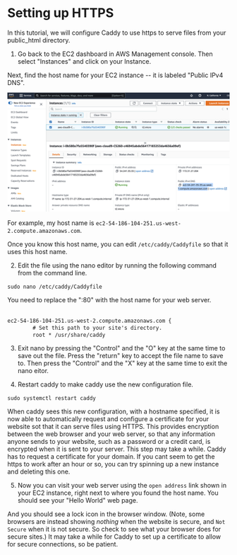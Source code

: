 # Setting up HTTPS 

In this tutorial, we will configure Caddy to use https to serve files from your public_html directory.

1. Go back to the EC2 dashboard in AWS Management console. Then select "Instances" and click on your Instance.

Next, find the host name for your EC2 instance -- it is labeled "Public IPv4 DNS".

![](images/publicdns.png) 

For example, my host name is `ec2-54-186-104-251.us-west-2.compute.amazonaws.com`.

Once you know this host name, you can edit `/etc/caddy/Caddyfile` so that it uses this host name.

2. Edit the file using the nano editor by running the following command from the command line.

```
sudo nano /etc/caddy/Caddyfile
```

You need to replace the ":80" with the host name for your web server.

```

ec2-54-186-104-251.us-west-2.compute.amazonaws.com {
        # Set this path to your site's directory.
        root * /usr/share/caddy
```

3. Exit nano by pressing the "Control" and the "O" key at the same time to save out the file.  Press the "return" key to accept the file name to save to.
Then press the "Control" and the "X" key at the same time to exit the nano eitor.

4. Restart caddy to make caddy use the new configuration file.

```
sudo systemctl restart caddy
```

When caddy sees this new configuration, with a hostname specified, it is now able to automatically request and configure a certificate for your website sot that it can serve files using HTTPS. This provides encryption between the web browser and your web server, so that any information anyone sends to your website, such as a password or a credit card, is encrypted when it is sent to your server.  This step may take a while.  Caddy has to request a certificate for your domain.  If you cant seem to get the https to work after an hour or so, you can try spinning up a new instance and deleting this one.

5. Now you can visit your web server using the `open address` link shown in your EC2 instance, right next to where you found the host name. You should see your "Hello World" web page.

And you should see a lock icon in the browser window. (Note, some browsers are instead showing _nothing_ when the website is secure, and `Not Secure` when it is not secure. So check to see what your browser does for secure sites.)
It may take a while for Caddy to set up a certificate to allow for secure connections, so be patient.



